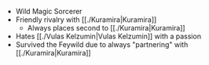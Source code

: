 - Wild Magic Sorcerer
- Friendly rivalry with [[./Kuramira|Kuramira]]
	- Always places second to [[./Kuramira|Kuramira]]
 - Hates [[./Vulas Kelzumin|Vulas Kelzumin]] with a passion
 - Survived the Feywild due to always "partnering" with [[./Kuramira|Kuramira]]